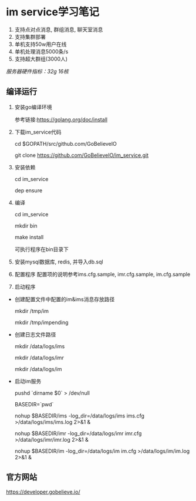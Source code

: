
# im service学习笔记
1. 支持点对点消息, 群组消息, 聊天室消息
2. 支持集群部署
3. 单机支持50w用户在线
4. 单机处理消息5000条/s
5. 支持超大群组(3000人)

*服务器硬件指标：32g 16核*

## 编译运行

1. 安装go编译环境

   参考链接:https://golang.org/doc/install

2. 下载im_service代码

   cd $GOPATH/src/github.com/GoBelieveIO

   git clone https://github.com/GoBelieveIO/im_service.git

3. 安装依赖

   cd im_service

   dep ensure

4. 编译

   cd im_service
    
   mkdir bin
    
   make install
    
   可执行程序在bin目录下

5. 安装mysql数据库, redis, 并导入db.sql

6. 配置程序
   配置项的说明参考ims.cfg.sample, imr.cfg.sample, im.cfg.sample

7. 启动程序

  * 创建配置文件中配置的im&ims消息存放路径

    mkdir /tmp/im

    mkdir /tmp/impending

  * 创建日志文件路径
    
    mkdir /data/logs/ims

    mkdir /data/logs/imr

    mkdir /data/logs/im

  * 启动im服务

    pushd \`dirname $0\` > /dev/null

    BASEDIR=\`pwd\`

    nohup $BASEDIR/ims -log_dir=/data/logs/ims ims.cfg >/data/logs/ims/ims.log 2>&1 &

    nohup $BASEDIR/imr -log_dir=/data/logs/imr imr.cfg >/data/logs/imr/imr.log 2>&1 &

    nohup $BASEDIR/im -log_dir=/data/logs/im im.cfg >/data/logs/im/im.log 2>&1 &



## 官方网站
   https://developer.gobelieve.io/

